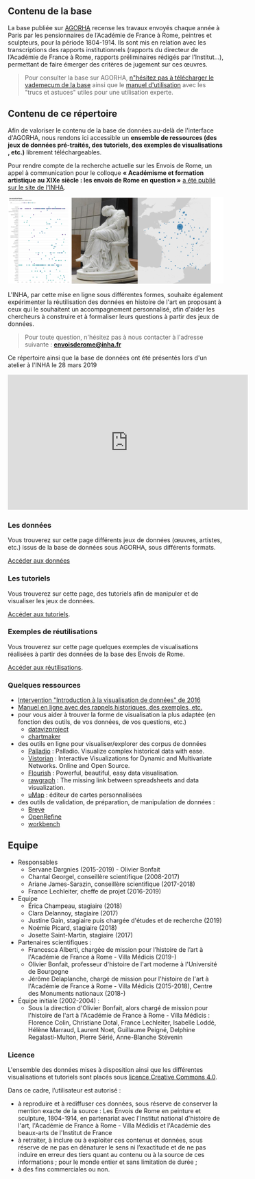 ## Contenu de la base

La base publiée sur <a href="https://agorha.inha.fr/inhaprod/ark:/54721/00180">AGORHA</a> recense les travaux envoyés chaque année à Paris par les pensionnaires de l’Académie de France à Rome, peintres et sculpteurs, pour la période 1804-1914. Ils sont mis en relation avec les transcriptions des rapports institutionnels (rapports du directeur de l’Académie de France à Rome, rapports préliminaires rédigés par l’Institut…), permettant de faire émerger des critères de jugement sur ces œuvres.

> Pour consulter la base sur AGORHA, [n"hésitez pas à télécharger le vademecum de la base](https://github.com/INHAParis/Les-envois-de-Rome_v1/blob/master/Vade_mecum_Envois_de_Rome.pdf) ainsi que le [manuel d'utilisation](https://github.com/INHAParis/Les-envois-de-Rome_v1/blob/master/Guide_utilisation_EnvoisdeRome.pdf) avec les "trucs et astuces" utiles pour une utilisation experte.


## Contenu de ce répertoire

Afin de valoriser le contenu de la base de données au-delà de l'interface d'AGORHA, nous rendons ici accessible un **ensemble de ressources (des jeux de données pré-traités, des tutoriels, des exemples de visualisations , etc.)** librement téléchargeables.

Pour rendre compte de la recherche actuelle sur les Envois de Rome, un appel à communication pour le colloque **« Académisme et formation artistique au XIXe siècle : les envois de Rome en question »** <a href="https://www.inha.fr/fr/recherche/appels/appels-a-contributions/academisme-et-formation-artistique-au-xixe-siecle.html">a été publié sur le site de l'INHA</a>.

![img_1](./images/accueil.png)

L'INHA, par cette mise en ligne sous différentes formes, souhaite également expérimenter la réutilisation des données en histoire de l'art en proposant à ceux qui le souhaitent un accompagnement personnalisé, afin d'aider les chercheurs à construire et à formaliser leurs questions à partir des jeux de données.

> Pour toute question, n'hésitez pas à nous contacter à l'adresse suivante : **envoisderome@inha.fr**

Ce répertoire ainsi que la base de données ont été présentés lors d'un atelier à l'INHA le 28 mars 2019

<iframe width="560" height="315" src="https://www.youtube.com/embed/HgwUTBwyyDo" frameborder="0" allow="accelerometer; autoplay; encrypted-media; gyroscope; picture-in-picture" allowfullscreen></iframe>

### Les données

Vous trouverez sur cette page différents jeux de données (œuvres, artistes, etc.) issus de la base de données sous AGORHA, sous différents formats.

[Accéder aux données](./datasets/datasets.md)

### Les tutoriels

Vous trouverez sur cette page, des tutoriels afin de manipuler et de visualiser les jeux de données.

[Accéder aux tutoriels](./tutorials/tutorials.md).

### Exemples de réutilisations

Vous trouverez sur cette page quelques exemples de visualisations réalisées à partir des données de la base des Envois de Rome.

[Accéder aux réutilisations](./visualisations/visualisations.md).

### Quelques ressources

* [Intervention "Introduction à la visualisation de données" de 2016](https://fr.slideshare.net/antoinecourtin/brve-introduction-la-visualisation-de-donnes-en-shs)
* [Manuel en ligne avec des rappels historiques, des exemples, etc.](https://datavizforall.org/)
* pour vous aider à trouver la forme de visualisation la plus adaptée (en fonction des outils, de vos données, de vos questions, etc.)
  * [datavizproject](http://datavizproject.com)
  * [chartmaker](http://chartmaker.visualisingdata.com)
* des outils en ligne pour visualiser/explorer des corpus de données
  * [Palladio](http://palladio.designhumanities.org) : Palladio. Visualize complex historical data with ease.
  * [Vistorian](https://networkcube.github.io/vistorian/) : Interactive Visualizations for Dynamic and Multivariate Networks. 
Online and Open Source.
  * [Flourish](https://app.flourish.studio/templates) : Powerful, beautiful, easy data visualisation.
  * [rawgraph](http://app.rawgraphs.io) : The missing link between spreadsheets and data visualization.
  * [uMap](https://umap.openstreetmap.fr/fr/) : éditeur de cartes personnalisées
* des outils de validation, de préparation, de manipulation de données :
  * [Breve](http://hdlab.stanford.edu/breve/)
  * [OpenRefine](http://openrefine.org/)
  * [workbench](http://workbenchdata.com/)

## Equipe
* Responsables
   * Servane Dargnies (2015-2019) - Olivier Bonfait
   * Chantal Georgel, conseillère scientifique (2008-2017)
   * Ariane James-Sarazin, conseillère scientifique (2017-2018)
   * France Lechleiter, cheffe de projet (2016-2019)
* Equipe
   * Érica Champeau, stagiaire (2018)
   * Clara Delannoy, stagiaire (2017)
   * Justine Gain, stagiaire puis chargée d'études et de recherche (2019)
   * Noémie Picard, stagiaire (2018)
   * Josette Saint-Martin, stagiaire (2017)
* Partenaires scientifiques :
   * Francesca Alberti, chargée de mission pour l’histoire de l’art à l'Académie de France à Rome - Villa Médicis (2019-)
   * Olivier Bonfait, professeur d'histoire de l'art moderne à l'Université de Bourgogne
   * Jérôme Delaplanche, chargé de mission pour l'histoire de l'art à l'Académie de France à Rome - Villa Médicis (2015-2018), Centre des Monuments nationaux (2018-)
* Équipe initiale (2002-2004) :
  * Sous la direction d'Olivier Bonfait, alors chargé de mission pour l'histoire de l'art à l'Académie de France à Rome - Villa Médicis : Florence Colin, Christiane Dotal, France Lechleiter, Isabelle Loddé, Hélène Marraud, Laurent Noet, Guillaume Peigné, Delphine Regalasti-Multon, Pierre Sérié, Anne-Blanche Stévenin

### Licence
L'ensemble des données mises à disposition  ainsi que les différentes visualisations et tutoriels sont placés sous [licence Creative Commons 4.0](https://creativecommons.org/licenses/by/4.0/deed.fr).

Dans ce cadre, l’utilisateur est autorisé :
* à reproduire et à rediffuser ces données, sous réserve de conserver la mention exacte de la source : Les Envois de Rome en peinture et sculpture, 1804-1914, en partenariat avec l'Institut national d'histoire de l'art, l'Académie de France à Rome - Villa Médidis et l'Académie des beaux-arts de l'Institut de France
* à retraiter, à inclure ou à exploiter ces contenus et données, sous réserve de ne pas en dénaturer le sens ni l’exactitude et de ne pas induire en erreur des tiers quant au contenu ou à la source de ces informations ;
pour le monde entier et sans limitation de durée ;
* à des fins commerciales ou non.
